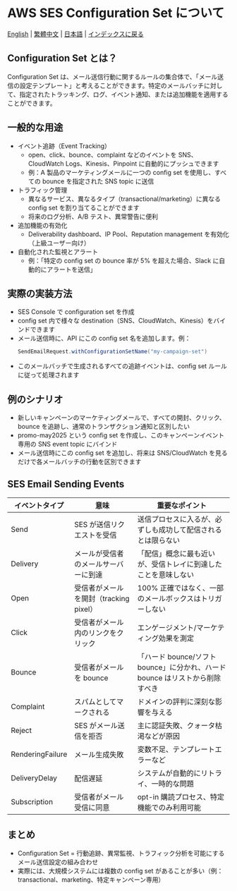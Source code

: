 # AWS SES Configuration Set について

[English](../en/14_aws_ses_configuration_set.md) | [繁體中文](../zh-tw/14_aws_ses_configuration_set.md) | [日本語](14_aws_ses_configuration_set.md) | [インデックスに戻る](../README.md)

## Configuration Set とは？
Configuration Set は、メール送信行動に関するルールの集合体で、「メール送信の設定テンプレート」と考えることができます。特定のメールバッチに対して、指定されたトラッキング、ログ、イベント通知、または追加機能を適用することができます。

## 一般的な用途
- イベント追跡（Event Tracking）
  - open、click、bounce、complaint などのイベントを SNS、CloudWatch Logs、Kinesis、Pinpoint に自動的にプッシュできます
  - 例：A 製品のマーケティングメールに一つの config set を使用し、すべての bounce を指定された SNS topic に送信
- トラフィック管理
  - 異なるサービス、異なるタイプ（transactional/marketing）に異なる config set を割り当てることができます
  - 将来のログ分析、A/B テスト、異常警告に便利
- 追加機能の有効化
  - Deliverability dashboard、IP Pool、Reputation management を有効化（上級ユーザー向け）
- 自動化された監視とアラート
  - 例：「特定の config set の bounce 率が 5% を超えた場合、Slack に自動的にアラートを送信」

## 実際の実装方法
- SES Console で configuration set を作成
- config set 内で様々な destination（SNS、CloudWatch、Kinesis）をバインドできます
- メール送信時に、API にこの config set 名を追加します。例：
  ```java
  SendEmailRequest.withConfigurationSetName("my-campaign-set")
  ```
- このメールバッチで生成されるすべての追跡イベントは、config set ルールに従って処理されます

## 例のシナリオ
- 新しいキャンペーンのマーケティングメールで、すべての開封、クリック、bounce を追跡し、通常のトランザクション通知と区別したい
- promo-may2025 という config set を作成し、このキャンペーンイベント専用の SNS event topic にバインド
- メール送信時にこの config set を追加し、将来は SNS/CloudWatch を見るだけで各メールバッチの行動を区別できます

## SES Email Sending Events
| イベントタイプ        | 意味                        | 重要なポイント                    |
| ------------------- | --------------------------- | ------------------------------ |
| Send                | SES が送信リクエストを受信      | 送信プロセスに入るが、必ずしも成功して配信されるとは限らない |
| Delivery            | メールが受信者のメールサーバーに到達 | 「配信」概念に最も近いが、受信トレイに到達したことを意味しない |
| Open                | 受信者がメールを開封（tracking pixel） | 100% 正確ではなく、一部のメールボックスはトリガーしない |
| Click               | 受信者がメール内のリンクをクリック | エンゲージメント/マーケティング効果を測定 |
| Bounce              | 受信者がメールを bounce       | 「ハード bounce/ソフト bounce」に分かれ、ハード bounce はリストから削除すべき |
| Complaint           | スパムとしてマークされる        | ドメインの評判に深刻な影響を与える |
| Reject              | SES がメール送信を拒否        | 主に認証失敗、クォータ枯渇などが原因 |
| RenderingFailure    | メール生成失敗               | 変数不足、テンプレートエラーなど |
| DeliveryDelay       | 配信遅延                     | システムが自動的にリトライ、一時的な問題 |
| Subscription        | 受信者がメール受信に同意        | opt-in 購読プロセス、特定機能でのみ利用可能 |

## まとめ
- Configuration Set = 行動追跡、異常監視、トラフィック分析を可能にするメール送信設定の組み合わせ
- 実際には、大規模システムには複数の config set があることが多い（例：transactional、marketing、特定キャンペーン専用） 